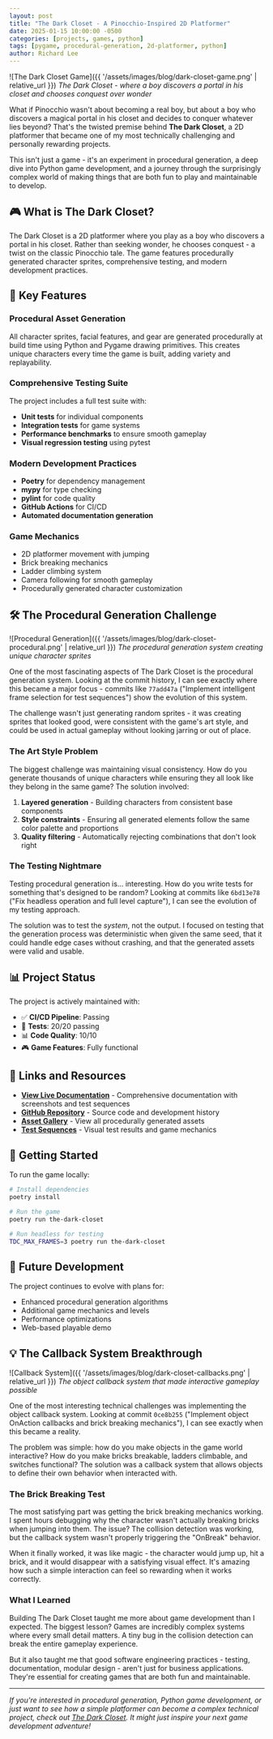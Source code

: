 ```yaml
---
layout: post
title: "The Dark Closet - A Pinocchio-Inspired 2D Platformer"
date: 2025-01-15 10:00:00 -0500
categories: [projects, games, python]
tags: [pygame, procedural-generation, 2d-platformer, python]
author: Richard Lee
---
```


![The Dark Closet Game]({{ '/assets/images/blog/dark-closet-game.png' | relative_url }})
*The Dark Closet - where a boy discovers a portal in his closet and chooses conquest over wonder*

What if Pinocchio wasn't about becoming a real boy, but about a boy who discovers a magical portal in his closet and decides to conquer whatever lies beyond? That's the twisted premise behind **The Dark Closet**, a 2D platformer that became one of my most technically challenging and personally rewarding projects.

This isn't just a game - it's an experiment in procedural generation, a deep dive into Python game development, and a journey through the surprisingly complex world of making things that are both fun to play and maintainable to develop.

## 🎮 What is The Dark Closet?

The Dark Closet is a 2D platformer where you play as a boy who discovers a
portal in his closet. Rather than seeking wonder, he chooses conquest - a twist
on the classic Pinocchio tale. The game features procedurally generated
character sprites, comprehensive testing, and modern development practices.

## 🎨 Key Features

### Procedural Asset Generation

All character sprites, facial features, and gear are generated procedurally at
build time using Python and Pygame drawing primitives. This creates unique
characters every time the game is built, adding variety and replayability.

### Comprehensive Testing Suite

The project includes a full test suite with:

- **Unit tests** for individual components
- **Integration tests** for game systems
- **Performance benchmarks** to ensure smooth gameplay
- **Visual regression testing** using pytest

### Modern Development Practices

- **Poetry** for dependency management
- **mypy** for type checking
- **pylint** for code quality
- **GitHub Actions** for CI/CD
- **Automated documentation generation**

### Game Mechanics

- 2D platformer movement with jumping
- Brick breaking mechanics
- Ladder climbing system
- Camera following for smooth gameplay
- Procedurally generated character customization

## 🛠️ The Procedural Generation Challenge

![Procedural Generation]({{ '/assets/images/blog/dark-closet-procedural.png' | relative_url }})
*The procedural generation system creating unique character sprites*

One of the most fascinating aspects of The Dark Closet is the procedural generation system. Looking at the commit history, I can see exactly where this became a major focus - commits like `77add47a` ("Implement intelligent frame selection for test sequences") show the evolution of this system.

The challenge wasn't just generating random sprites - it was creating sprites that looked good, were consistent with the game's art style, and could be used in actual gameplay without looking jarring or out of place.

### The Art Style Problem

The biggest challenge was maintaining visual consistency. How do you generate thousands of unique characters while ensuring they all look like they belong in the same game? The solution involved:

1. **Layered generation** - Building characters from consistent base components
2. **Style constraints** - Ensuring all generated elements follow the same color palette and proportions
3. **Quality filtering** - Automatically rejecting combinations that don't look right

### The Testing Nightmare

Testing procedural generation is... interesting. How do you write tests for something that's designed to be random? Looking at commits like `6bd13e78` ("Fix headless operation and full level capture"), I can see the evolution of my testing approach.

The solution was to test the *system*, not the output. I focused on testing that the generation process was deterministic when given the same seed, that it could handle edge cases without crashing, and that the generated assets were valid and usable.

## 📊 Project Status

The project is actively maintained with:

- ✅ **CI/CD Pipeline**: Passing
- 🧪 **Tests**: 20/20 passing
- 📊 **Code Quality**: 10/10
- 🎮 **Game Features**: Fully functional

## 🔗 Links and Resources

- **[View Live Documentation](https://rl337.github.io/the-dark-closet/)** -
  Comprehensive documentation with screenshots and test sequences
- **[GitHub Repository](https://github.com/rl337/the-dark-closet)** - Source
  code and development history
- **[Asset Gallery](https://rl337.github.io/the-dark-closet/assets.html)** -
  View all procedurally generated assets
- **[Test Sequences](https://rl337.github.io/the-dark-closet/tests.html)** -
  Visual test results and game mechanics

## 🚀 Getting Started

To run the game locally:

```bash
# Install dependencies
poetry install

# Run the game
poetry run the-dark-closet

# Run headless for testing
TDC_MAX_FRAMES=3 poetry run the-dark-closet
```

## 🎯 Future Development

The project continues to evolve with plans for:

- Enhanced procedural generation algorithms
- Additional game mechanics and levels
- Performance optimizations
- Web-based playable demo

## 💡 The Callback System Breakthrough

![Callback System]({{ '/assets/images/blog/dark-closet-callbacks.png' | relative_url }})
*The object callback system that made interactive gameplay possible*

One of the most interesting technical challenges was implementing the object callback system. Looking at commit `0ce8b255` ("Implement object OnAction callbacks and brick breaking mechanics"), I can see exactly when this became a reality.

The problem was simple: how do you make objects in the game world interactive? How do you make bricks breakable, ladders climbable, and switches functional? The solution was a callback system that allows objects to define their own behavior when interacted with.

### The Brick Breaking Test

The most satisfying part was getting the brick breaking mechanics working. I spent hours debugging why the character wasn't actually breaking bricks when jumping into them. The issue? The collision detection was working, but the callback system wasn't properly triggering the "OnBreak" behavior.

When it finally worked, it was like magic - the character would jump up, hit a brick, and it would disappear with a satisfying visual effect. It's amazing how such a simple interaction can feel so rewarding when it works correctly.

### What I Learned

Building The Dark Closet taught me more about game development than I expected. The biggest lesson? Games are incredibly complex systems where every small detail matters. A tiny bug in the collision detection can break the entire gameplay experience.

But it also taught me that good software engineering practices - testing, documentation, modular design - aren't just for business applications. They're essential for creating games that are both fun and maintainable.

---

*If you're interested in procedural generation, Python game development, or just want to see how a simple platformer can become a complex technical project, check out [The Dark Closet](https://github.com/rl337/the-dark-closet). It might just inspire your next game development adventure!*

